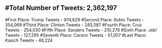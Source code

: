 #Total Number of Tweets: 2,362,197 
---
#First Place: Trump Tweets - 974,629
#Second Place: Rubio Tweets - 354,069
#Third Place: Clinton Tweets - 345,587
#Fourth Place: Cruz Tweets - 254,030
#Fifth Place: Sanders Tweets - 210,276
#Sixth Place: Jeb! Tweets - 127,295
#Seventh Place: Carson Tweets - 51,007
#Last Place: Kasich Tweets - 46,224
